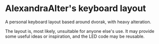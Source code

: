 # AlexandraAlter's keyboard layout

A personal keyboard layout based around dvorak, with heavy alteration.

The layout is, most likely, unsuitable for anyone else's use. It may provide
some useful ideas or inspiration, and the LED code may be reusable.


